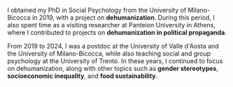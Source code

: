 I obtained my PhD in Social Psychology from the University of Milano-Bicocca in 2019, with a project on **dehumanization**. During this period, I also spent time as a visiting researcher at Panteion University in Athens, where I contributed to projects on **dehumanization in political propaganda**.

From 2019 to 2024, I was a postdoc at the University of Valle d'Aosta and the University of Milano-Bicocca, while also teaching social and group psychology at the University of Trento. In these years, I continued to focus on dehumanization, along with other topics such as **gender stereotypes**, **socioeconomic inequality**, and **food sustainability**.
